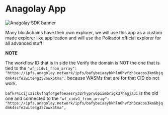 # Anagolay App

![Anagolay SDK banner](https://macula.kelp.digital/ipfs/bafybeih6hpvgetxd5uer6jv3ys3xtoyfrlk2x7okqmm6d4ci7dthigyvzm)

Many blockchains have their own explorer, we will use this app as a custom made explorer like application and will use the Polkadot official explorer for all advanced stuff

**NOTE**

The workflow ID that is in side the Verify the domain is NOT the one that is tied to the `"wf_cidv1_from_array": "https://ipfs.anagolay.network/ipfs/bafybeiaaybkhln6hvfzh3cacos3km6bjqdmk4scfe2wite4g357owx5tma",` because WASMs that are for that CID do not work.


`bafkr4icijxzickvfhqfc4gef6exesry32rhyprv6piimbrigk37hagja3i` is the old one and connected to the `"wf_cidv1_from_array": "https://ipfs.anagolay.network/ipfs/bafybeiaaybkhln6hvfzh3cacos3km6bjqdmk4scfe2wite4g357owx5tma",`
